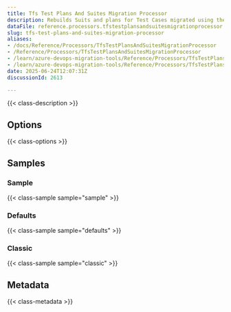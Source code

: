 ```yaml
---
title: Tfs Test Plans And Suites Migration Processor
description: Rebuilds Suits and plans for Test Cases migrated using the WorkItemMigration
dataFile: reference.processors.tfstestplansandsuitesmigrationprocessor.yaml
slug: tfs-test-plans-and-suites-migration-processor
aliases:
- /docs/Reference/Processors/TfsTestPlansAndSuitesMigrationProcessor
- /Reference/Processors/TfsTestPlansAndSuitesMigrationProcessor
- /learn/azure-devops-migration-tools/Reference/Processors/TfsTestPlansAndSuitesMigrationProcessor
- /learn/azure-devops-migration-tools/Reference/Processors/TfsTestPlansAndSuitesMigrationProcessor/index.md
date: 2025-06-24T12:07:31Z
discussionId: 2613

---
```

{{< class-description >}}

## Options

{{< class-options >}}

## Samples

### Sample

{{< class-sample sample="sample" >}}

### Defaults

{{< class-sample sample="defaults" >}}

### Classic

{{< class-sample sample="classic" >}}

## Metadata

{{< class-metadata >}}
